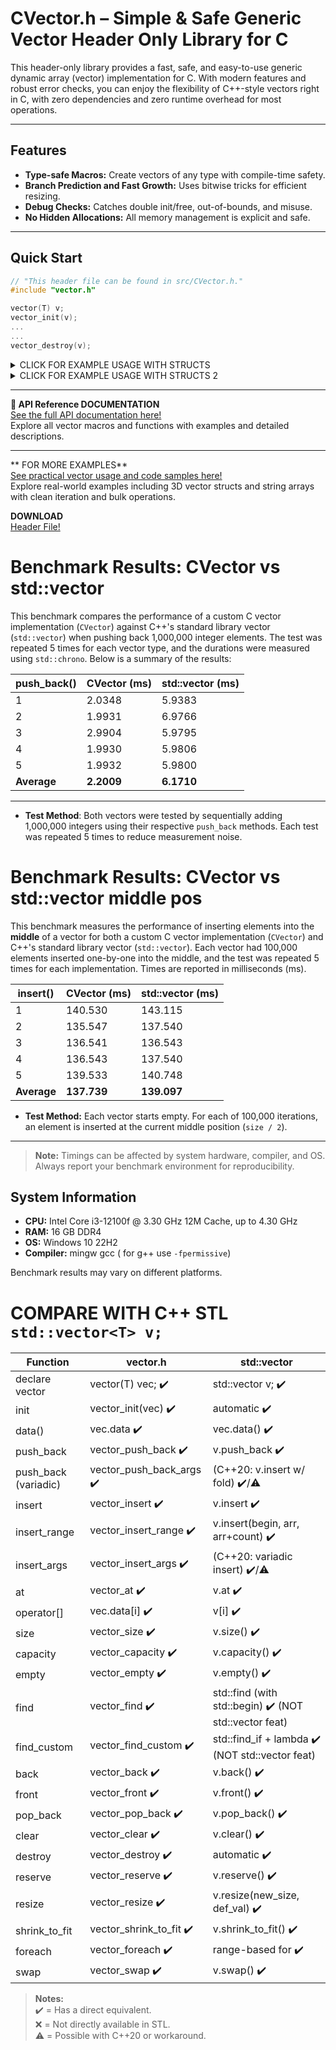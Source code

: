 # CVector.h – Simple & Safe Generic Vector Header Only Library for C 

This header-only library provides a fast, safe, and easy-to-use generic dynamic array (vector) implementation for C. With modern features and robust error checks, you can enjoy the flexibility of C++-style vectors right in C, with zero dependencies and zero runtime overhead for most operations.

---

## Features

-  **Type-safe Macros:** Create vectors of any type with compile-time safety.
-  **Branch Prediction and Fast Growth:** Uses bitwise tricks for efficient resizing.
-  **Debug Checks:** Catches double init/free, out-of-bounds, and misuse.
-  **No Hidden Allocations:** All memory management is explicit and safe.
---

##  Quick Start

```c
// "This header file can be found in src/CVector.h."
#include "vector.h" 

vector(T) v;
vector_init(v);
...
...
vector_destroy(v);
```

<details>
<summary> CLICK FOR EXAMPLE USAGE WITH STRUCTS </summary>

```c
#include "vector.h"

typedef struct {
    int id;
    int age;
    const char* name;
}Students;

int main(int argc, char const *argv[])
{
    vector(Students) vec;
    vector_init(vec); // !!! ALWAYS INITIALIZE VECTOR

    // classic push_back
    vector_push_back(vec, ((Students){.id = 1, .age = 22, .name = "semih ozdemir"}));

    // variadic function
    vector_push_back_args(vec, {4, 89, "bergman"}, {3, 88, "kurosowa"},  {2, 54, "tarkovski"}, {5, 70, "kubrick"});
    
    vector_foreach(vec, item) // item is pointer
        printf("id: %d age: %d name: %s\n", item->id, item->age, item->name);
    printf("\n");

    int size = vector_size(vec);
    int capacity = vector_capacity(vec);

    printf("vector size: %d vector capacity: %d\n", size,capacity);
    printf("...shrint to fit...\n");
    
    vector_shrink_to_fit(vec);
    size = vector_size(vec);
    capacity = vector_capacity(vec);
    printf("vector size: %d vector capacity: %d\n", size,capacity);
    
    vector_destroy(vec); // !!!! IMPORTANT: dont forget to destory vector to avoid memory leaks    
    return 0;
}
```
```bash
OUTPUT:
id: 1 age: 22 name: semih ozdemir
id: 4 age: 89 name: bergman
id: 3 age: 88 name: kurosowa
id: 2 age: 54 name: tarkovski
id: 5 age: 70 name: kubrick

vector size: 5 vector capacity: 8
...shrint to fit...
vector size: 5 vector capacity: 5
```

</details>


<details>
<summary> CLICK FOR EXAMPLE USAGE WITH STRUCTS 2 </summary>

```c
#include "vector.h"

struct Vector3{
    float x,y,z;
};
typedef struct Vector3 Vector3;

void vector_print(Vector3* vector) {
    printf("(%f,%f,%f) ", vector->x,vector->y,vector->z);
}


int main(int argc, char const *argv[])
{
    vector(Vector3) vec;
    vector_init(vec);
    
    vector_push_back(vec, ( (Vector3){.x = 0.0, .y = 0.33, .z = 0.15} ) );
    vector_push_back_args(vec, {0.12,0.13,0.14},{0.31321,0.1321,0.513532});

    vector_foreach(vec,item) {  // item is pointer to Vector3 struct in vec.data
        vector_print(item);     // if vector_print takes Vector3 vector instead of Vector3* pointer, vector_print should be vector_print(*item);
        printf("\n");
    }

    vector_destroy(vec);

    return 0;
}

}
```
```bash
OUTPUT:
(0.000000,0.330000,0.150000)
(0.120000,0.130000,0.140000)
(0.313210,0.132100,0.513532)
```

</details>



---

**📖 API Reference DOCUMENTATION**  
 [See the full API documentation here!](API.md)  
Explore all vector macros and functions with examples and detailed descriptions.

---

** FOR MORE  EXAMPLES**  
 [See practical vector usage and code samples here!](EXAMPLES.md)  
Explore real-world examples including 3D vector structs and string arrays with clean iteration and bulk operations.


**DOWNLOAD**  
[Header File!](src/CVector.h)  



# Benchmark Results: CVector vs std::vector  

This benchmark compares the performance of a custom C vector implementation (`CVector`) against C++'s standard library vector (`std::vector`) when pushing back 1,000,000 integer elements. The test was repeated 5 times for each vector type, and the durations were measured using `std::chrono`. Below is a summary of the results:

| push_back()   | CVector (ms) | std::vector (ms) |
|-------|--------------|------------------|
| 1     | 2.0348       | 5.9383           |
| 2     | 1.9931       | 6.9766           |
| 3     | 2.9904       | 5.9795           |
| 4     | 1.9930       | 5.9806           |
| 5     | 1.9932       | 5.9800           |
| **Average** | **2.2009** | **6.1710**         |

---

- **Test Method**: Both vectors were tested by sequentially adding 1,000,000 integers using their respective `push_back` methods. Each test was repeated 5 times to reduce measurement noise.


# Benchmark Results: CVector vs std::vector middle pos

This benchmark measures the performance of inserting elements into the **middle** of a vector for both a custom C vector implementation (`CVector`) and C++'s standard library vector (`std::vector`). Each vector had 100,000 elements inserted one-by-one into the middle, and the test was repeated 5 times for each implementation. Times are reported in milliseconds (ms).

| insert()   | CVector (ms) | std::vector (ms) |
|-------|--------------|------------------|
| 1     | 140.530      | 143.115          |
| 2     | 135.547      | 137.540          |
| 3     | 136.541      | 136.543          |
| 4     | 136.543      | 137.540          |
| 5     | 139.533      | 140.748          |
| **Average** | **137.739** | **139.097**         |

- **Test Method:** Each vector starts empty. For each of 100,000 iterations, an element is inserted at the current middle position (`size / 2`).

---

> **Note:** Timings can be affected by system hardware, compiler, and OS. Always report your benchmark environment for reproducibility.


## System Information

- **CPU:** Intel Core i3-12100f @ 3.30 GHz 12M Cache, up to 4.30 GHz
- **RAM:** 16 GB DDR4
- **OS:** Windows 10 22H2
- **Compiler:** mingw gcc ( for g++ use `-fpermissive`)

Benchmark results may vary on different platforms.

# COMPARE WITH C++ STL `std::vector<T> v;`

| Function                  | vector.h                        | std::vector                         |
|---------------------------|----------------------------------|-------------------------------------|
| declare vector            | vector(T) vec; ✔️                  | std::vector<T> v; ✔️              |
| init                      | vector_init(vec) ✔️              | automatic ✔️                         |
| data()                      | vec.data ✔️              | vec.data() ✔️                         |
| push_back                 | vector_push_back ✔️              | v.push_back ✔️                      |
| push_back (variadic)      | vector_push_back_args ✔️         | (C++20: v.insert w/ fold) ✔️/⚠️        |
| insert                    | vector_insert ✔️                 | v.insert ✔️                         |
| insert_range              | vector_insert_range ✔️           | v.insert(begin, arr, arr+count) ✔️ |
| insert_args               | vector_insert_args ✔️            | (C++20: variadic insert) ✔️/⚠️         |
| at                        | vector_at ✔️                     | v.at ✔️                             |
| operator[]                | vec.data[i] ✔️              | v[i] ✔️                             |
| size                      | vector_size ✔️                   | v.size() ✔️                         |
| capacity                  | vector_capacity ✔️               | v.capacity() ✔️                     |
| empty                     | vector_empty ✔️                  | v.empty() ✔️                        |
| find                      | vector_find ✔️                   | std::find (with std::begin) ✔️ (NOT std::vector feat)    |
| find_custom               | vector_find_custom ✔️            | std::find_if + lambda ✔️ (NOT std::vector feat)          |
| back                      | vector_back ✔️                   | v.back() ✔️                         |
| front                     | vector_front ✔️                  | v.front() ✔️                        |
| pop_back                  | vector_pop_back ✔️               | v.pop_back() ✔️                     |
| clear                     | vector_clear ✔️                  | v.clear() ✔️                        |
| destroy                   | vector_destroy ✔️                | automatic ✔️                 |
| reserve                   | vector_reserve ✔️               | v.reserve() ✔️                     |
| resize                    | vector_resize ✔️                | v.resize(new_size, def_val) ✔️     |
| shrink_to_fit             | vector_shrink_to_fit ✔️          | v.shrink_to_fit() ✔️               |
| foreach                   | vector_foreach ✔️                | range-based for ✔️                 |
| swap                     | vector_swap ✔️                  | v.swap() ✔️               |


> **Notes:**  
> ✔️ = Has a direct equivalent.  
> ❌ = Not directly available in STL.  
> ⚠️ = Possible with C++20 or workaround.  
